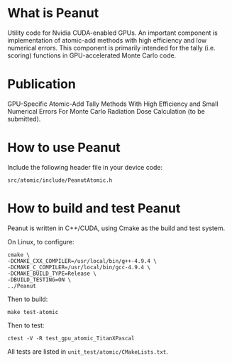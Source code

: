 # What is Peanut
Utility code for Nvidia CUDA-enabled GPUs. An important component is implementation of atomic-add methods with high efficiency and low numerical errors. This component is primarily intended for the tally (i.e. scoring) functions in GPU-accelerated Monte Carlo code.

# Publication
GPU-Specific Atomic-Add Tally Methods With High Efficiency and Small Numerical Errors For Monte Carlo Radiation Dose Calculation (to be submitted).

# How to use Peanut
Include the following header file in your device code:

```
src/atomic/include/PeanutAtomic.h
```


# How to build and test Peanut
Peanut is written in C++/CUDA, using Cmake as the build and test system.

On Linux, to configure:
```
cmake \
-DCMAKE_CXX_COMPILER=/usr/local/bin/g++-4.9.4 \
-DCMAKE_C_COMPILER=/usr/local/bin/gcc-4.9.4 \
-DCMAKE_BUILD_TYPE=Release \
-DBUILD_TESTING=ON \
../Peanut
```

Then to build:
```
make test-atomic
```

Then to test:
```
ctest -V -R test_gpu_atomic_TitanXPascal
```
All tests are listed in `unit_test/atomic/CMakeLists.txt`.




